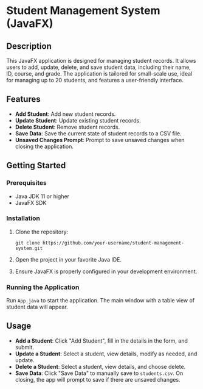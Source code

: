 # Student Management System (JavaFX)

## Description
This JavaFX application is designed for managing student records. It allows users to add, update, delete, and save student data, including their name, ID, course, and grade. The application is tailored for small-scale use, ideal for managing up to 20 students, and features a user-friendly interface.

## Features
- **Add Student**: Add new student records.
- **Update Student**: Update existing student records.
- **Delete Student**: Remove student records.
- **Save Data**: Save the current state of student records to a CSV file.
- **Unsaved Changes Prompt**: Prompt to save unsaved changes when closing the application.

## Getting Started

### Prerequisites
- Java JDK 11 or higher
- JavaFX SDK

### Installation
1. Clone the repository:
   ```
   git clone https://github.com/your-username/student-management-system.git
   ```
2. Open the project in your favorite Java IDE.

3. Ensure JavaFX is properly configured in your development environment.

### Running the Application
Run `App.java` to start the application. The main window with a table view of student data will appear.

## Usage

- **Add a Student**: Click "Add Student", fill in the details in the form, and submit.
- **Update a Student**: Select a student, view details, modify as needed, and update.
- **Delete a Student**: Select a student, view details, and choose delete.
- **Save Data**: Click "Save Data" to manually save to `students.csv`. On closing, the app will prompt to save if there are unsaved changes.
